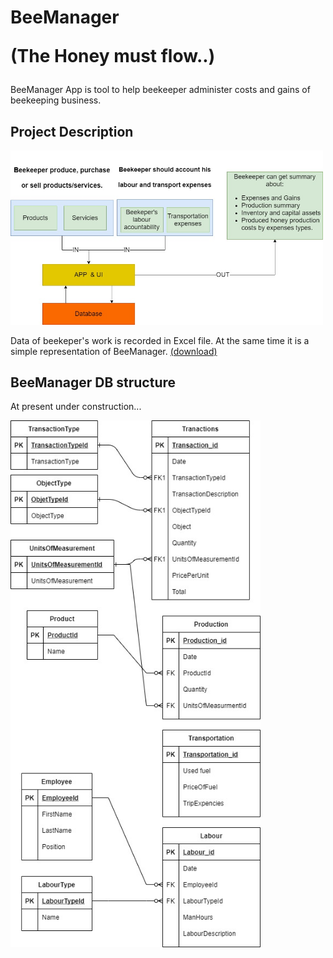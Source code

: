 # BeeManager <p> (The Honey must flow..) <p/>
BeeManager App is tool to help beekeeper administer costs and gains of beekeeping business.
## Project Description
<img src= "ProjectInfo/BeeManager concept.jpg" width = 500>

Data of beekeper's work is recorded in Excel file. At the same time it is a simple representation of BeeManager. <a href="ProjectInfo/BeeManager.xlsx" download="ProjectInfo/BeeManager.xlsx">(download)</a>

## BeeManager DB structure
At present under construction...

<img src= "ProjectInfo/BeeManager DB structure.jpg" width = 400>
